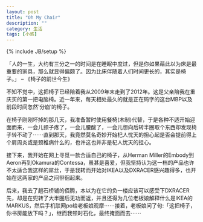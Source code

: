 ```yaml
---
layout: post
title: "Oh My Chair"
description: ""
category: 生活
tags: [小感]
---
```

{% include JB/setup %}

「人的一生，大约有三分之一的时间是在睡眠中度过，但是你如果藉此以为床是最重要的家具，那么就显得偏颇了。因为比床伴随着人们时间更长的，其实是椅子。」 – 《椅子的前世今生》

不知不觉中，这把椅子已经陪着我从2009年末走到了2012年。这是父亲陪我在重庆买的第一把电脑椅。近一年来，每天相处最久的就是正在码字的这台MBP以及前段时间忽然’分崩’的椅子。

在椅子刚刚坏掉的那几天，我准备暂时使用餐椅(木制)代替，于是各种不适开始迎面而来，一会儿颈子疼了，一会儿腰酸了，一会儿想向后转半圈取个东西却发现椅子转不动了⋯⋯直到那天，我竟然莫名奇妙开始杞人忧天的担心起是否会提前得上个肩周炎或是颈椎病什么的，也许这也并非是杞人忧天的担心。

接下来，我开始在网上寻觅一款合适自己的椅子，从Herman Miller的Embody到Aeron再到Okamura的Contessa，虽甚是喜爱，但我坚持认为这一档的产品也许不太适合我这样的屌丝，于是我转而开始对IKEA以及DXRACER感兴趣得多，也开始在这两家的产品之间徘徊起来。

后来，我去了趟石桥铺的佰腾，本以为在它的负一楼应该可以感受下DXRACER先，却是在兜转了大半圈后无功而返，并且还得为几位老板娘解释什么是IKEA的MARKUS，然后手机联网po给老板娘观摩⋯⋯接着，老板娘问了句:「这把椅子，你书房能放下吗？」，继而我顿时石化，最终掩面而去⋯⋯
